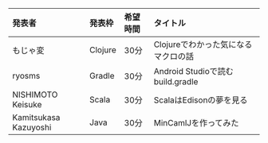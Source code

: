 | 発表者                | 発表枠  | 希望時間  | タイトル                            |
|:----------------------|:--------|:----------|:------------------------------------|
| もじゃ変              | Clojure | 30分      | Clojureでわかった気になるマクロの話 |
| ryosms                | Gradle  | 30分      | Android Studioで読むbuild.gradle　　|
| NISHIMOTO Keisuke     | Scala   | 30分      | ScalaはEdisonの夢を見る             |
| Kamitsukasa Kazuyoshi | Java    | 30分      | MinCamlJを作ってみた                |
